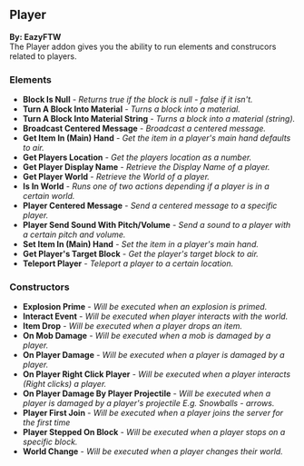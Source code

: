 ## Player
**By: EazyFTW**<br>
The Player addon gives you the ability to run elements and construcors related to players.
<br>

### Elements
* **Block Is Null** - *Returns true if the block is null - false if it isn't.*
* **Turn A Block Into Material** - *Turns a block into a material.*
* **Turn A Block Into Material String** - *Turns a block into a material (string).*
* **Broadcast Centered Message** - *Broadcast a centered message.*
* **Get Item In (Main) Hand** - *Get the item in a player's main hand defaults to air.*
* **Get Players Location** - *Get the players location as a number.*
* **Get Player Display Name** - *Retrieve the Display Name of a player.*
* **Get Player World** - *Retrieve the World of a player.*
* **Is In World** - *Runs one of two actions depending if a player is in a certain world.*
* **Player Centered Message** - *Send a centered message to a specific player.*
* **Player Send Sound With Pitch/Volume** - *Send a sound to a player with a certain pitch and volume.*
* **Set Item In (Main) Hand** - *Set the item in a player's main hand.*
* **Get Player's Target Block** - *Get the player's target block to air.*
* **Teleport Player** - *Teleport a player to a certain location.*

### Constructors
* **Explosion Prime** - *Will be executed when an explosion is primed.*
* **Interact Event** - *Will be executed when player interacts with the world.*
* **Item Drop** - *Will be executed when a player drops an item.*
* **On Mob Damage** - *Will be executed when a mob is damaged by a player.*
* **On Player Damage** - *Will be executed when a player is damaged by a player.*
* **On Player Right Click Player** - *Will be executed when a player interacts (Right clicks) a player.*
* **On Player Damage By Player Projectile** - *Will be executed when a player is damaged by a player's projectile E.g. Snowballs - arrows.*
* **Player First Join** - *Will be executed when a player joins the server for the first time*
* **Player Stepped On Block** - *Will be executed when a player stops on a specific block.*
* **World Change** - *Will be executed when a player changes their world.*
